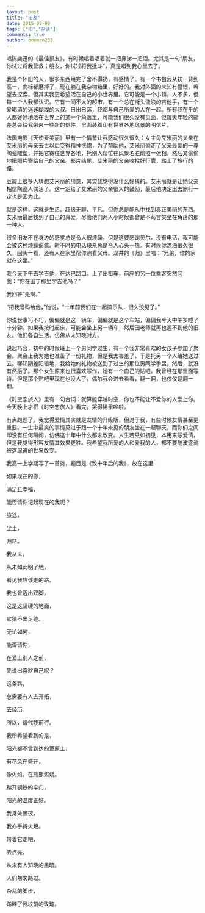 ```yaml
---
layout: post
title: "旧友"
date: 2015-08-09
tags: ["旧","杂谈"]
comments: true
author: oneman233
---
```


唱陈奕迅的《最佳损友》，有时候唱着唱着就一把鼻涕一把泪。尤其是一句“朋友，你试过将我营救；朋友，你试过将我批斗”，真是唱到我心里去了。

我是个怀旧的人，很多东西用完了舍不得扔，有感情了。有一个书包我从初一背到高一，商标都磨掉了，现在躺在我杂物箱里，好好的。我对外面的未知有憧憬，希望去探索。但其实我更希望活在自己的小世界里。它可能是一个小镇，人不多，但每一个人我都认识。它有一间不大的超市，有一个总在街头流浪的吉他手，有一个爱喝酒的迷迷糊糊的大叔。日出日落，我都与自己所爱的人在一起。所有我在乎的人都好好地活在世界上的某一个角落里，可能我们很久没有见面，但每天年轻的邮差总会给我带来一些新的信件，里面装着印有世界各地风景的明信片。

法国电影《天使爱美丽》里有一个情节让我感动很久很久：女主角艾米丽的父亲在艾米丽的母亲去世以后变得精神恍惚，为了帮助他，艾米丽偷走了父亲最爱的一尊陶瓷雕塑，并把它寄往世界各地，托别人帮忙在风景名胜前照一张相，然后又偷偷地把照片寄给自己的父亲。影片结尾，艾米丽的父亲收拾好行囊，踏上了旅行的路。

豆瓣上很多人猜想艾米丽的用意，其实我觉得没什么好猜的。艾米丽就是让她父亲相信陶瓷人偶活了。这一定给了艾米丽的父亲很大的鼓励，最后他决定出去旅行一定也是因为此。

就是这样，这就是生活。超级无聊、平凡，但你总是能从中找到真正美丽的东西。艾米丽最后找到了自己的真爱，尽管他们两人小时候都曾是不苟言笑坐在角落的那一种人。

很多旧友不在身边的感觉总是令人很烦躁。但是这要感谢贝尔，没有电话，我可能会被这种烦躁逼疯。时不时的电话联系总是令人心头一热。有时候你漂泊很久很久，回头一看，还有人在家里帮你照看父母。龙井的《归》里唱：“兄弟，你的家就在这里。”

我今天下午去学吉他，在达巴路口。上了出租车，前座的另一位乘客突然问我：“你在田丁那里学吉他吗？”

我回答“是啊。”

“把我号码给他，”他说，“十年前我们在一起搞乐队，很久没见了。”

你说世事巧不巧，偏偏就是这一辆车，偏偏就是这个车站，偏偏我今天中午多睡了十分钟。如果我按时起床，可能会坐上另一辆车，然后田老师就再也遇不到他的旧友。他们各自生活，仿佛从未知晓对方。

说起巧合，初中的时候班上一个男同学过生，有一个我非常喜欢的女孩子参加了聚会。聚会上我为她也准备了一份礼物，但是我太害羞了，于是托另一个人给她送过去。哪知阴差阳错地，我给她的礼物被送到了过生的那位男同学手里。然后，就没有然后了。那个女生原来也很喜欢写作，她有一个自己的贴吧，我曾经在那里面写诗。但是那个贴吧里现在也没人了，偶尔我会进去看看，翻一翻，也仅仅是翻一翻。

《时空恋旅人》里有一句台词：就算能穿越时空，你也不能让不爱你的人爱上你。今天晚上才把《时空恋旅人》看完，哭得稀里哗啦。

有点跑题了。我觉得爱情其实就是友情的升级版，但对于我，有些时候友情甚至更重要。一生中最爽的事情莫过于跟一个十年未见的朋友坐在一起聊天，而你们之间却没有任何隔阂，仿佛这十年中什么都未改变。人生若只如初见，本用来写爱情，但是我觉得形容友情其效果更胜。我希望我所爱的人和爱我的人，都不要随波逐流被这周遭的世界改变。

我高一上学期写了一首诗，题目是《致十年后的我》，放在这里：

如果现在的你，

满足且幸福，

能否请你记起现在的我呢？

旅途，

尘土，

归路。

我从未，

从未如此明了地，

看见我应该走的路。

我也曾迈出双脚，

这是这坚硬的地面，

它猜不出足迹。

无论如何，

能否请你，

在爱上别人之前，

先说出喜欢自己呢？

这条路，

总需要有人去开拓，

去经历。

所以，请代我前行。

我所希望看到的是，

阳光都不曾到达的荒原上，

有花朵在盛开，

像火焰，在熊熊燃烧。

踹开钢铁的牢门，

阳光的温度正好。

我身处黑夜，

我亦手持火炬。

带着它走吧，

去点亮，

从未有人知晓的黑暗。

人们匆匆路过。

杂乱的脚步，

踏碎了我坟前的玫瑰。